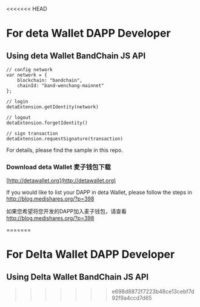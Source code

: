 
<<<<<<< HEAD
# For deta Wallet DAPP Developer

## Using deta Wallet BandChain JS API


```
// config network
var network = {
    blockchain: "bandchain",
    chainId: "band-wenchang-mainnet"
};

// login
detaExtension.getIdentity(network)

// logout
detaExtension.forgetIdentity()

// sign transaction
detaExtension.requestSignature(transaction)
```

For details, please find the sample in this repo.


### Download deta Wallet 麦子钱包下载

[http://detawallet.org](http://detawallet.org)

If you would like to list your DAPP in deta Wallet, please follow the steps in http://blog.medishares.org/?p=398

如果您希望将您开发的DAPP加入麦子钱包，请查看 http://blog.medishares.org/?p=398

=======
# For Delta Wallet DAPP Developer

## Using Delta Wallet BandChain JS API




>>>>>>> e698d8872f7223b48ce13cebf7d92f9a4ccd7d65
